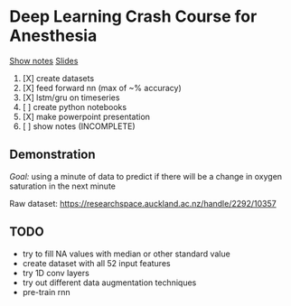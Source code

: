 Deep Learning Crash Course for Anesthesia
=========================================


[Show notes](./presentation/show_notes.md)
[Slides](./presentation/deep_learning_crash_course.pptx)


1. [X] create datasets
2. [X] feed forward nn (max of ~% accuracy)
3. [X] lstm/gru on timeseries
4. [ ] create python notebooks
5. [X] make powerpoint presentation
6. [ ] show notes (INCOMPLETE)


Demonstration
-------------


*Goal:* using a minute of data to predict if there will be a change in oxygen
saturation in the next minute

Raw dataset: https://researchspace.auckland.ac.nz/handle/2292/10357


TODO
----

- try to fill NA values with median or other standard value
- create dataset with all 52 input features
- try 1D conv layers
- try out different data augmentation techniques
- pre-train rnn
